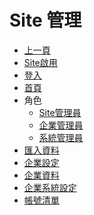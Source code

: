 # Site 管理
* [上一頁](../README.md)
* [Site啟用]()
* [登入]()
* [首頁]()
* 角色
    * [Site管理員](siteManager.md)
    * [企業管理員](enterprisesiteManager.md)
    * [系統管理員](systemManager.md)
* [匯入資料](importdata/README.md)
* [企業設定](enterpriseindex/README.md)
* [企業資料](enterprisedetail/README.md)
* [企業系統設定](enterprisesystem/README.md)
* [帳號清單](accountindex/README.md)
